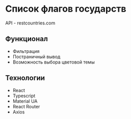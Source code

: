 [//]: # (![preview]&#40;https://github.com/pv18/todo-v2.0/blob/main/public/img/preview.jpg&#41;)
# Список флагов государств

API - restcountries.com

## Функционал

* Фильтрация
* Постраничный вывод
* Возможность выбора цветовой темы

## Технологии

* React
* Typescript
* Material UA
* React Router
* Axios
